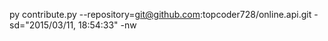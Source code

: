 py contribute.py --repository=git@github.com:topcoder728/online.api.git -sd="2015/03/11, 18:54:33" -nw